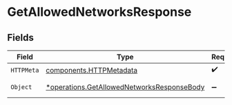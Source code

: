 # GetAllowedNetworksResponse


## Fields

| Field                                                                                                   | Type                                                                                                    | Required                                                                                                | Description                                                                                             |
| ------------------------------------------------------------------------------------------------------- | ------------------------------------------------------------------------------------------------------- | ------------------------------------------------------------------------------------------------------- | ------------------------------------------------------------------------------------------------------- |
| `HTTPMeta`                                                                                              | [components.HTTPMetadata](../../models/components/httpmetadata.md)                                      | :heavy_check_mark:                                                                                      | N/A                                                                                                     |
| `Object`                                                                                                | [*operations.GetAllowedNetworksResponseBody](../../models/operations/getallowednetworksresponsebody.md) | :heavy_minus_sign:                                                                                      | Allowed Networks                                                                                        |